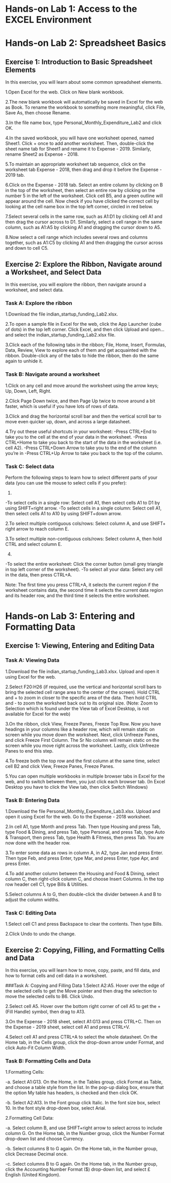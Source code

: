 
# **Hands-on Lab 1: Access to the EXCEL Environment**


# **Hands-on Lab 2: Spreadsheet Basics**

## Exercise 1: Introduction to Basic Spreadsheet Elements
In this exercise, you will learn about some common spreadsheet elements.

1.Open Excel for the web. Click on New blank workbook.

2.The new blank workbook will automatically be saved in Excel for the web as Book. To rename the workbook to something more meaningful, click File, Save As, then choose Rename.

3.In the file name box, type Personal_Monthly_Expenditure_Lab2 and click OK.

4.In the saved workbook, you will have one worksheet opened, named Sheet1. Click + once to add another worksheet. Then, double-click the sheet name tab for Sheet1 and rename it to Expense - 2019. Similarly, rename Sheet2 as Expense - 2018.

5.To maintain an appropriate worksheet tab sequence, click on the worksheet tab Expense - 2018, then drag and drop it before the Expense - 2019 tab.

6.Click on the Expense - 2018 tab. Select an entire column by clicking on B in the top of the worksheet, then select an entire row by clicking on the number 5 in the left of the worksheet. Click cell B5, and a green outline will appear around the cell. Now check if you have clicked the correct cell by looking at the cell name box in the top left corner, circled in red below.

7.Select several cells in the same row, such as A1:D1 by clicking cell A1 and then drag the cursor across to D1. Similarly, select a cell range in the same column, such as A1:A5 by clicking A1 and dragging the cursor down to A5.

8.Now select a cell range which includes several rows and columns together, such as A1:C5 by clicking A1 and then dragging the cursor across and down to cell C5.

## Exercise 2: Explore the Ribbon, Navigate around a Worksheet, and Select Data
In this exercise, you will explore the ribbon, then navigate around a worksheet, and select data.

### Task A: Explore the ribbon
1.Download the file indian_startup_funding_Lab2.xlsx.

2.To open a sample file in Excel for the web, click the App Launcher (cube of dots) in the top left corner. Click Excel, and then click Upload and open… and select the indian_startup_funding_Lab2.xlsx file.

3.Click each of the following tabs in the ribbon; File, Home, Insert, Formulas, Data, Review, View to explore each of them and get acquainted with the ribbon. Double-click any of the tabs to hide the ribbon, then do the same again to unhide it.

### Task B: Navigate around a worksheet
1.Click on any cell and move around the worksheet using the arrow keys; Up, Down, Left, Right.

2.Click Page Down twice, and then Page Up twice to move around a bit faster, which is useful if you have lots of rows of data.

3.Click and drag the horizontal scroll bar and then the vertical scroll bar to move even quicker up, down, and across a large datasheet.

4.Try out these useful shortcuts in your worksheet:
-Press CTRL+End to take you to the cell at the end of your data in the worksheet.
-Press CTRL+Home to take you back to the start of the data in the worksheet (i.e. cell A2).
-Press CTRL+Down Arrow to take you to the end of the column you’re in
-Press CTRL+Up Arrow to take you back to the top of the column.

### Task C: Select data
Perform the following steps to learn how to select different parts of your data (you can use the mouse to select cells if you prefer):

1.
-To select cells in a single row: Select cell A1, then select cells A1 to D1 by using SHIFT+right arrow.
-To select cells in a single column: Select cell A1, then select cells A1 to A10 by using SHIFT+down arrow.

2.To select multiple contiguous cols/rows: Select column A, and use SHIFT+ right arrow to reach column E.

3.To select multiple non-contiguous cols/rows: Select column A, then hold CTRL and select column E.

4.
-To select the entire worksheet: Click the corner button (small grey triangle in top left corner of the worksheet).
-To select all your data: Select any cell in the data, then press CTRL+A.

Note: The first time you press CTRL+A, it selects the current region if the worksheet contains data, the second time it selects the current data region and its header row, and the third time it selects the entire worksheet.

# **Hands-on Lab 3: Entering and Formatting Data**

## Exercise 1: Viewing, Entering and Editing Data

### Task A: Viewing Data
1.Download the file indian_startup_funding_Lab3.xlsx. Upload and open it using Excel for the web.

2.Select F20:H26 (if required, use the vertical and horizontal scroll bars to bring the selected cell range area to the center of the screen). Hold CTRL and + to zoom in closer to the specific area of the data. Then hold CTRL and - to zoom the worksheet back out to its original size. (Note: Zoom to Selection which is found under the View tab of Excel Desktop, is not available for Excel for the web)

3.On the ribbon, click View, Freeze Panes, Freeze Top Row. Now you have headings in your columns like a header row, which will remain static on screen while you move down the worksheet. Next, click Unfreeze Panes, and click Freeze First Column. The Sr No column will remain static on the screen while you move right across the worksheet. Lastly, click Unfreeze Panes to end this step.

4.To freeze both the top row and the first column at the same time, select cell B2 and click View, Freeze Panes, Freeze Panes.

5.You can open multiple workbooks in multiple browser tabs in Excel for the web, and to switch between them, you just click each browser tab. (In Excel Desktop you have to click the View tab, then click Switch Windows)

### Task B: Entering Data
1.Download the file Personal_Monthly_Expenditure_Lab3.xlsx. Upload and open it using Excel for the web. Go to the Expense - 2018 worksheet.

2.In cell A1, type Month and press Tab. Then type Housing and press Tab, type Food & Dining, and press Tab, type Personal, and press Tab, type Auto & Transport, then press Tab, type Health & Fitness, then press Tab. You are now done with the header row.

3.To enter some data as rows in column A, in A2, type Jan and press Enter. Then type Feb, and press Enter, type Mar, and press Enter, type Apr, and press Enter.

4.To add another column between the Housing and Food & Dining, select column C, then right-click column C, and choose Insert Columns. In the top row header cell C1, type Bills & Utilities.

5.Select columns A to G, then double-click the divider between A and B to adjust the column widths.

### Task C: Editing Data
1.Select cell C1 and press Backspace to clear the contents. Then type Bills.

2.Click Undo to undo the change.

## Exercise 2: Copying, Filling, and Formatting Cells and Data
In this exercise, you will learn how to move, copy, paste, and fill data, and how to format cells and cell data in a worksheet.

###Task A: Copying and Filling Data
1.Select A2:A5. Hover over the edge of the selected cells to get the Move pointer and then drag the selection to move the selected cells to B6. Click Undo.

2.Select cell A5. Hover over the bottom right corner of cell A5 to get the + (Fill Handle) symbol, then drag to A13.

3.On the Expense - 2018 sheet, select A1:G13 and press CTRL+C. Then on the Expense - 2019 sheet, select cell A1 and press CTRL+V.

4.Select cell A1 and press CTRL+A to select the whole datasheet. On the Home tab, in the Cells group, click the drop-down arrow under Format, and click Auto-Fit Column Width.

### Task B: Formatting Cells and Data
1.Formatting Cells:

-a. Select A1:G13. On the Home, in the Tables group, click Format as Table, and choose a table style from the list. In the pop-up dialog box, ensure that the option My table has headers, is checked and then click OK.

-b. Select A2:A13. In the Font group click Italic. In the font size box, select 10. In the font style drop-down box, select Arial.

2.Formatting Cell Data:

-a. Select column B, and use SHIFT+right arrow to select across to include column G. On the Home tab, in the Number group, click the Number Format drop-down list and choose Currency.

-b. Select columns B to G again. On the Home tab, in the Number group, click Decrease Decimal once.

-c. Select columns B to G again. On the Home tab, in the Number group, click the Accounting Number Format ($) drop-down list, and select £ English (United Kingdom).



